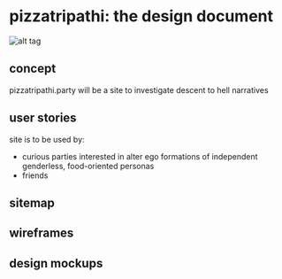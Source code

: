 # pizzatripathi: the design document
![alt tag](https://user-images.githubusercontent.com/26982619/27807441-abcb94e2-5ff5-11e7-9b58-9e336fb61e46.jpg)
## concept 
pizzatripathi.party will be a site to investigate descent to hell narratives 
## user stories
site is to be used by:
* curious parties interested in alter ego formations of independent genderless, food-oriented personas
* friends
## sitemap
## wireframes
## design mockups 
